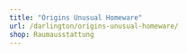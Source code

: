 ```yaml
---
title: "Origins Unusual Homeware"
url: /darlington/origins-unusual-homeware/
shop: Raumausstattung
---
```

